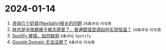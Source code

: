 # 2024-01-14

1. [咨询几个奶昔(Nexitally)相关的问题](https://www.v2ex.com/t/1008465) `26条评论` `问与答`
1. [娃总是半夜踢被子被冻感冒了，普通壁挂空调如何实现恒温？](https://www.v2ex.com/t/1008463) `16条评论` `问与答`
1. [Spotify 被墙，如何破局](https://www.v2ex.com/t/1008479) `8条评论` `Spotify`
1. [Google Domain 无法注册了](https://www.v2ex.com/t/1008462) `6条评论` `问与答`
